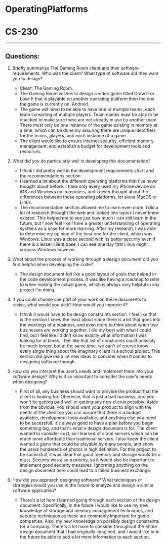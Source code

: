 # OperatingPlatforms
# CS-230

----------
Questions:
----------

1. Briefly summarize The Gaming Room client and their software requirements. Who was the client? What type of software did they want you to design?
   - Client: The Gaming Room.
   - The Gaming Room wishes to design a video game titled Draw It or Lose It that is playable on another operating platform then the one the game is currently on, Android.
   - The game will need to be able to have one or multiple teams, each team consisting of multiple players. Team names must be able to be checked to make sure there are not 
     already in use by another team. There must only be one instance of the game existing in memory at a time, which can be done my assuring there are unique identifiers for the
     teams, players, and each instance of a game.
   - The client would like to ensure internet security, efficient memory management, and establish a budget for development tools and resources.

2. What did you do particularly well in developing this documentation?
   - I think I did pretty well in the development requirements chart and the recommendations section.
   - I learned a lot about the different operating platforms that I've never thought about before. I have only every used my iPhone device on iOS and Windows on computers, and I
     never thought about the differences between those operating platforms, let alone MacOS or Linux.
   - The recommendation section allowed me to learn even more. I did a lot of research throught the web and looked into topics I never knew existed. This helped me to see just
     how much I can still learn in the future, but I now feel like I have a greater understanding of operating systems as a base for more learning. After my research, I was able
     to determine my opinion of the best one for the client, which was Windows. Linux was a close second with its better security even if there is a lesser client base. I can
     see one day that Linux might surpass Windows however.

3. What about the process of working through a design document did you find helpful when developing the code?
   - The design document felt like a good layout of goals that helped in the code development process. It was like having a roadmap to refer to when making the actual game, which 
     is always very helpful in any project I'm doing.

4. If you could choose one part of your work on these documents to revise, what would you pick? How would you improve it?
   - I think it would have to be design constraints section. I feel like that is the section I knew the least about since there is a lot that goes into the workings of a
     business, and even more to think about when two businesses are working together. I did my best with what I could find, but I feel like I didn't know exactly what
     information I was looking for at times. I feel like that list of constraints could possibly be much longer, but at the same time, we can't of course
     know every single thing about the imaginary client in a school project. This section did give me a lot new ideas to consider when it comes to designing software though.

5. How did you interpret the user’s needs and implement them into your software design? Why is it so important to consider the user’s needs when designing?
   - First of all, any business should want to provide the product that the client is looking for. Oherwise, that is just a bad business, and you won't be getting paid well
     or getting any new clients possibly. Aside from the obvious, you should want your product to align with the needs of the client so you can assure that there is a budget
     available, development tools available, and anything else you need to be sucessfull. It's always good to have a plan before you begin something big, and that's what a design
     document is for. The client wanted to consider cost, so I learned of cloud servers which can be much more affordable than traditional servers. I also knew the client wanted
     a game that could be playable by many people, and show the users hundereds of photos in high definition. For this project to be sucessfull, it was clear that good memory
     and storage would be a must. Security was also a priority, so it would also be important to implement good security measures. Ignorming anything on the design document here
     could lead to a failed business exchange.

6. How did you approach designing software? What techniques or strategies would you use in the future to analyze and design a similar software application?
   - There's a lot here I learned going through each section of the design document. Specifically, in the future I would like to use my new knowledge of storage and memory
     management techniques, and security techniques as these are commonly important for game companies. Also, my new knowledge on possibly design constraints for a company.
     There's a lot more to consider throughout the entire design document that I had originally imagined, and I would like to in the future be able to add a lot
     more information to each section.

